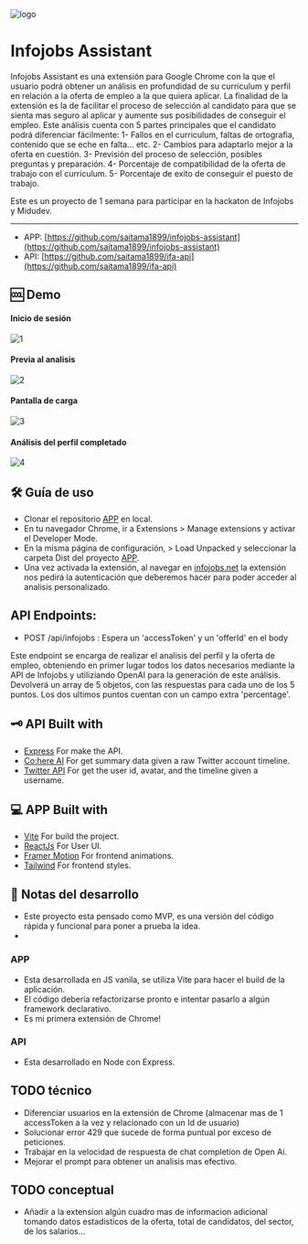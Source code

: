 ![logo](https://res.cloudinary.com/dykoj2iuj/image/upload/v1685080130/logo_xcc4nz.png)
# Infojobs Assistant

Infojobs Assistant es una extensión para Google Chrome con la que el usuario podrá obtener un análisis en profundidad de su curriculum y perfil en relación a la oferta de empleo a la que quiera aplicar. La finalidad de la extensión es la de facilitar el proceso de selección al candidato para que se sienta mas seguro al aplicar y aumente sus posibilidades de conseguir el empleo.
Este análisis cuenta con 5 partes principales que el candidato podrá diferenciar fácilmente:
1- Fallos en el curriculum, faltas de ortografia, contenido que se eche en falta... etc.
2- Cambios para adaptarlo mejor a la oferta en cuestión.
3- Previsión del proceso de selección, posibles preguntas y preparación.
4- Porcentaje de compatibilidad de la oferta de trabajo con el curriculum.
5- Porcentaje de exito de conseguir el puesto de trabajo.

Este es un proyecto de 1 semana para participar en la hackaton de Infojobs y Midudev.

----
- APP: [https://github.com/saitama1899/infojobs-assistant](https://github.com/saitama1899/infojobs-assistant)
- API: [https://github.com/saitama1899/ifa-api](https://github.com/saitama1899/ifa-api)

## 🆒 Demo

#### Inicio de sesión
![1](https://github.com/saitama1899/infojobs-assistant/assets/16955362/43e89ddd-a32e-4af4-8464-2df41f86625e)

#### Previa al analisis
![2](https://github.com/saitama1899/infojobs-assistant/assets/16955362/c6f8c4da-4626-4728-b0c1-b9777dde9783)

#### Pantalla de carga
![3](https://github.com/saitama1899/infojobs-assistant/assets/16955362/eab36a55-0619-4189-8e71-6dec8bcbc5c6)

#### Análisis del perfil completado
![4](https://github.com/saitama1899/infojobs-assistant/assets/16955362/c0f69643-77ea-4c63-8e95-c28072142f52)

## 🛠️ Guía de uso
- Clonar el repositorio [APP](https://github.com/saitama1899/infojobs-assistant) en local.
- En tu navegador Chrome, ir a Extensions > Manage extensions y activar el Developer Mode.
- En la misma página de configuración, > Load Unpacked y seleccionar la carpeta Dist del proyecto [APP](https://github.com/saitama1899/infojobs-assistant).
- Una vez activada la extensión, al navegar en [infojobs.net](https://infojobs.net) la extensión nos pedirá la autenticación que deberemos hacer para poder acceder al analisis personalizado.

## API Endpoints:
- POST /api/infojobs : Espera un 'accessToken' y  un 'offerId' en el body

Este endpoint se encarga de realizar el analisis del perfil y la oferta de empleo, obteniendo en primer lugar todos los datos necesarios mediante la API de Infojobs y utiliziando OpenAI para la generación de este análisis.
Devolverá un array de 5 objetos, con las respuestas para cada uno de los 5 puntos. Los dos ultimos puntos cuentan con un campo extra 'percentage'.



## 🗝 API Built with
- [Express](https://expressjs.com/es/) For make the API.
- [Co:here AI](https://cohere.ai/) For get summary data given a raw Twitter account timeline.
- [Twitter API](https://developer.twitter.com/en/docs/twitter-api) For get the user id, avatar, and the timeline given a username.

## 💻 APP Built with
- [Vite](https://vitejs.dev/) For build the project.
- [ReactJs](https://es.reactjs.org/) For User UI.
- [Framer Motion](https://www.framer.com/motion/) For frontend animations.
- [Tailwind](https://tailwindcss.com) For frontend styles.

## 📑 Notas del desarrollo
- Este proyecto esta pensado como MVP, es una versión del código rápida y funcional para poner a prueba la idea.
- 
### APP
- Esta desarrollada en JS vanila, se utiliza Vite para hacer el build de la aplicación.
- El código debería refactorizarse pronto e intentar pasarlo a algún framework declarativo.
- Es mi primera extensión de Chrome!

### API
- Esta desarrollado en Node con Express.

## TODO técnico
- Diferenciar usuarios en la extensión de Chrome (almacenar mas de 1 accessToken a la vez y relacionado con un Id de usuario)
- Solucionar error 429 que sucede de forma puntual por exceso de peticiones.
- Trabajar en la velocidad de respuesta de chat completion de Open Ai.
- Mejorar el prompt para obtener un analisis mas efectivo.

## TODO conceptual
- Añadir a la extension algún cuadro mas de informacion adicional tomando datos estadisticos de la oferta, total de candidatos, del sector, de los salarios...
